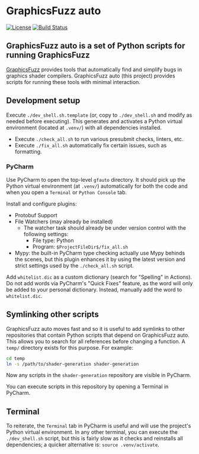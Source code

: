 
# GraphicsFuzz auto

[![License](https://img.shields.io/badge/License-Apache%202.0-blue.svg)](https://opensource.org/licenses/Apache-2.0)
[![Build Status](https://paulthomson.visualstudio.com/gfauto/_apis/build/status/google.graphicsfuzz?branchName=master)](https://paulthomson.visualstudio.com/gfauto/_build/latest?definitionId=2&branchName=master)


## GraphicsFuzz auto is a set of Python scripts for running GraphicsFuzz

[GraphicsFuzz](https://github.com/google/graphicsfuzz) provides tools that automatically find and simplify bugs in graphics shader compilers.
GraphicsFuzz auto (this project) provides scripts for running these tools with minimal interaction.

## Development setup

Execute `./dev_shell.sh.template` (or, copy to `./dev_shell.sh` and modify as needed before executing).
This generates and activates a Python virtual environment (located at `.venv/`) with all dependencies installed. 

* Execute `./check_all.sh` to run various presubmit checks, linters, etc.
* Execute `./fix_all.sh` automatically fix certain issues, such as formatting.


### PyCharm

Use PyCharm to open the top-level `gfauto` directory.
It should pick up the Python virtual environment (at `.venv/`) automatically
for both the code
and when you open a `Terminal` or `Python Console` tab.

Install and configure plugins:

* Protobuf Support
* File Watchers (may already be installed)
  * The watcher task should already be under version control with the following settings:
    * File type: Python
    * Program: `$ProjectFileDir$/fix_all.sh`
* Mypy: the built-in PyCharm type checking actually use Mypy behinds the scenes, but this plugin enhances it by using the latest version and strict settings used by the `./check_all.sh` script.

Add `whitelist.dic` as a custom dictionary (search for "Spelling" in Actions). Do not add words via PyCharm's "Quick Fixes" feature, as the word will only be added to your personal dictionary. Instead, manually add the word to `whitelist.dic`.


## Symlinking other scripts

GraphicsFuzz auto moves fast and so it is useful to add symlinks to other repositories that contain Python scripts that depend on GraphicsFuzz auto. This allows you to search for all references before changing a function. A `temp/` directory exists for this purpose. For example:

```sh
cd temp
ln -s /path/to/shader-generation shader-generation
```

Now any scripts in the `shader-generation` repository are visible in PyCharm.

You can execute scripts in this repository by opening a Terminal in PyCharm.

## Terminal

To reiterate, the `Terminal` tab in PyCharm is useful and will use the project's Python virtual environment. In any other terminal, you can execute the `./dev_shell.sh` script, but this is fairly slow as it checks and reinstalls all dependencies; a quicker alternative is: `source .venv/activate`.


